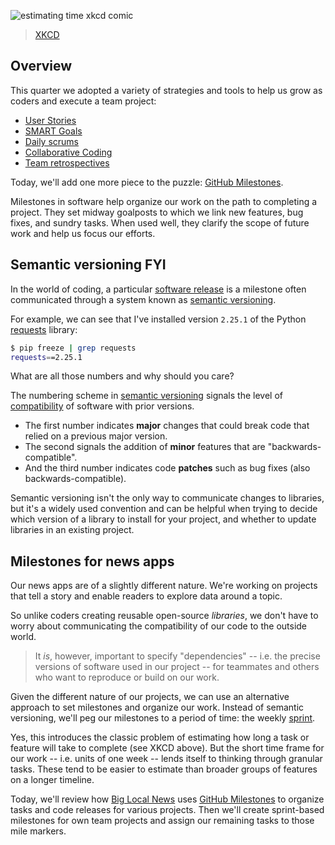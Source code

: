 
![estimating time xkcd comic](https://imgs.xkcd.com/comics/estimating_time.png)
> [XKCD](https://xkcd.com/1658/)

## Overview

This quarter we adopted a variety of strategies and tools to help us grow as coders and execute a team project:

* [User Stories](../2/)
* [SMART Goals](../3/)
* [Daily scrums](../5/)
* [Collaborative Coding](../7/)
* [Team retrospectives](../6/)

Today, we'll add one more piece to the puzzle: [GitHub Milestones][].

Milestones in software help organize our work on the path to completing a project. They set midway goalposts to which we link new features, bug fixes, and sundry tasks. When used well, they clarify the scope of future work and help us focus our efforts.

## Semantic versioning FYI

In the world of coding, a particular [software release][] is a milestone often communicated through a system known as [semantic versioning][].

For example, we can see that I've installed version `2.25.1` of the Python [requests][] library:

```bash
$ pip freeze | grep requests
requests==2.25.1
```

What are all those numbers and why should you care?

The numbering scheme in [semantic versioning][] signals the level of [compatibility](https://en.wikipedia.org/wiki/Software_versioning#Degree_of_compatibility) of software with prior versions.

* The first number indicates **major** changes that could break code that relied on a previous major version.
* The second signals the addition of **minor** features that are "backwards-compatible".
* And the third number indicates code **patches** such as bug fixes (also backwards-compatible).

Semantic versioning isn't the only way to communicate changes to libraries, but it's a widely used convention and can be helpful when trying to decide which version of a library to install for your project, and whether to update libraries in an existing project.

## Milestones for news apps

Our news apps are of a slightly different nature. We're working on projects that tell a story and enable readers to explore data around a topic.

So unlike coders creating reusable open-source _libraries_, we don't have to worry about communicating the compatibility of our code to the outside world.

> It _is_, however, important to specify "dependencies" -- i.e. the precise versions of software used in our project -- for teammates and others who want to reproduce or build on our work.

Given the different nature of our projects, we can use an alternative approach to set milestones and organize our work. Instead of semantic versioning, we'll peg our milestones to a period of time: the weekly [sprint][].

Yes, this introduces the classic problem of estimating how long a task or feature will take to complete (see XKCD above). But the short time frame for our work -- i.e. units of one week -- lends itself to thinking through granular tasks. These tend to be easier to estimate than broader groups of features on a longer timeline.

Today, we'll review how [Big Local News](https://github.com/biglocalnews) uses [GitHub Milestones][] to organize tasks and code releases for various projects. Then we'll create sprint-based milestones for own team projects and assign our remaining tasks to those mile markers.

[GitHub Milestones]: https://docs.github.com/en/github/managing-your-work-on-github/tracking-the-progress-of-your-work-with-milestones
[semantic versioning]: https://semver.org/
[requests]: https://docs.python-requests.org/en/master/index.html
[software release]: https://en.wikipedia.org/wiki/Software_versioning
[sprint]: https://en.wikipedia.org/wiki/Scrum_Sprint
